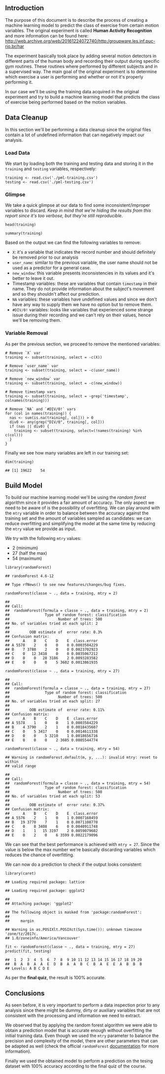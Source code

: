 Introduction
------------

The purpose of this document is to describe the process of creating a
machine learning model to predict the class of exercise from certain
motion variables. The original experiment is called **Human Activity
Recognition** and more information can be found here:
<http://web.archive.org/web/20161224072740/http:/groupware.les.inf.puc-rio.br/har>

The experiment basically took place by adding several motion detectors
in different parts of the human body and recording their output during
specific gym routines. These routines where performed by different
subjects and in a supervised way. The main goal of the original
experiment is to determine which exercise a user is performing and
whether or not it's properly performing it.

In our case we'll be using the training data acquired in the original
experiment and try to build a machine learning model that predicts the
class of exercise being performed based on the motion variables.

Data Cleanup
------------

In this section we'll be performing a data cleanup since the original
files contain a lot of undefined information that can negatively impact
our analysis.

### Load Data

We start by loading both the training and testing data and storing it in
the `training` and `testing` variables, respectively:

    training <- read.csv('./pml-training.csv')
    testing <- read.csv('./pml-testing.csv')

### Glimpse

We take a quick glimpse at our data to find some inconsistent/improper
variables to discard. *Keep in mind that we're hiding the results from
this report since it's too verbose, but they're still reproducible*.

    head(training)

    summary(training)

Based on the output we can find the following variables to remove:

-   `X`: it's a variable that indicates the record number and should
    definitely be removed prior to our analysis
-   `user_name`: similar to the previous variable, the user name should
    not be used as a predictor for a general case.
-   `new_window`: this variable presents inconsistencies in its values
    and it's better to leave it out.
-   Timestamp variables: these are variables that contain `timestamp` in
    their name. They do not provide information about the subject's
    movement and so they shouldn't affect our prediction.
-   `NA` variables: these variables have undefined values and since we
    don't have any way to supply them we have no option but to
    remove them.
-   `#DIV/0!` variables: looks like variables that experienced some
    strange issue during their recording and we can't rely on their
    values, hence we'll be removing them.

### Variable Removal

As per the previous section, we proceed to remove the mentioned
variables:

    # Remove `X` var
    training <- subset(training, select = -c(X))

    # Remove `user_name` var
    training <- subset(training, select = -c(user_name))

    # Remove `new_window` var
    training <- subset(training, select = -c(new_window))

    # Remove timestamp vars
    training <- subset(training, select = -grep('timestamp', colnames(training)))

    # Remove `NA` and `#DIV/0!` vars
    for (col in names(training)) {
      nas <- sum(is.na(training[, col])) > 0
      div0 <- any(grep("DIV/0", training[, col]))
      if (nas || div0) {
        training <- subset(training, select=(!names(training) %in% c(col)))
      }
    }

Finally we see how many variables are left in our training set:

    dim(training)

    ## [1] 19622    54

Build Model
-----------

To build our machine learning model we'll be using the *random forest*
algorithm since it provides a fair amount of accuracy. The only aspect
we need to be aware of is the possibility of overfitting. We can play
around with the `mtry` variable in order to balance between the accuracy
against the training set and the amount of variables sampled as
candidates: we can reduce overfitting and simplifying the model at the
same time by reducing the `mtry` value we provide as input.

We try with the following `mtry` values:

-   2 (minimum)
-   27 (half the max)
-   54 (maximum)

<!-- -->

    library(randomForest)

    ## randomForest 4.6-12

    ## Type rfNews() to see new features/changes/bug fixes.

    randomForest(classe ~ ., data = training, mtry = 2)

    ## 
    ## Call:
    ##  randomForest(formula = classe ~ ., data = training, mtry = 2) 
    ##                Type of random forest: classification
    ##                      Number of trees: 500
    ## No. of variables tried at each split: 2
    ## 
    ##         OOB estimate of  error rate: 0.3%
    ## Confusion matrix:
    ##      A    B    C    D    E  class.error
    ## A 5578    2    0    0    0 0.0003584229
    ## B    7 3788    2    0    0 0.0023702923
    ## C    0   12 3410    0    0 0.0035067212
    ## D    0    0   28 3186    2 0.0093283582
    ## E    0    0    0    5 3602 0.0013861935

    randomForest(classe ~ ., data = training, mtry = 27)

    ## 
    ## Call:
    ##  randomForest(formula = classe ~ ., data = training, mtry = 27) 
    ##                Type of random forest: classification
    ##                      Number of trees: 500
    ## No. of variables tried at each split: 27
    ## 
    ##         OOB estimate of  error rate: 0.11%
    ## Confusion matrix:
    ##      A    B    C    D    E  class.error
    ## A 5578    1    0    0    1 0.0003584229
    ## B    4 3790    2    1    0 0.0018435607
    ## C    0    5 3417    0    0 0.0014611338
    ## D    0    0    5 3210    1 0.0018656716
    ## E    0    0    0    2 3605 0.0005544774

    randomForest(classe ~ ., data = training, mtry = 54)

    ## Warning in randomForest.default(m, y, ...): invalid mtry: reset to within
    ## valid range

    ## 
    ## Call:
    ##  randomForest(formula = classe ~ ., data = training, mtry = 54) 
    ##                Type of random forest: classification
    ##                      Number of trees: 500
    ## No. of variables tried at each split: 53
    ## 
    ##         OOB estimate of  error rate: 0.37%
    ## Confusion matrix:
    ##      A    B    C    D    E  class.error
    ## A 5576    2    1    0    1 0.0007168459
    ## B   19 3770    7    1    0 0.0071108770
    ## C    0    8 3408    6    0 0.0040911748
    ## D    1    1   15 3197    2 0.0059079602
    ## E    0    2    0    6 3599 0.0022179096

We can see that the best performance is achieved with `mtry = 27`. Since
the value is below the max number we're basically discarding variables
which reduces the chance of overfitting.

We can now do a prediction to check if the output looks consistent:

    library(caret)

    ## Loading required package: lattice

    ## Loading required package: ggplot2

    ## 
    ## Attaching package: 'ggplot2'

    ## The following object is masked from 'package:randomForest':
    ## 
    ##     margin

    ## Warning in as.POSIXlt.POSIXct(Sys.time()): unknown timezone 'zone/tz/2017c.
    ## 1.0/zoneinfo/America/Vancouver'

    fit <- randomForest(classe ~ ., data = training, mtry = 27)
    predict(fit, testing)

    ##  1  2  3  4  5  6  7  8  9 10 11 12 13 14 15 16 17 18 19 20 
    ##  B  A  B  A  A  E  D  B  A  A  B  C  B  A  E  E  A  B  B  B 
    ## Levels: A B C D E

As per the **final quiz**, the result is 100% accurate.

Conclusions
-----------

As seen before, it is very important to perform a data inspection prior
to any analysis since there might be dummy, dirty or auxiliary variables
that are not consistent with the processing and information we need to
extract.

We observed that by applying the random forest algorithm we were able to
obtain a prediction model that is accurate enough without overfitting
the initial training data. Even though we used the `mtry` parameter to
balance the precision and complexity of the model, there are other
parameters that can be adapted as well (check the official
`randomForest`
[documentation](https://cran.r-project.org/web/packages/randomForest/randomForest.pdf)
for more information).

Finally we used the obtained model to perform a prediction on the tesing
dataset with 100% accuracy according to the final quiz of the course.
